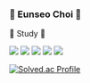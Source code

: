 ### 👋 Eunseo Choi 👋

🌱 Study 🌱
<p>
<img src="https://img.shields.io/badge/Python-3776AB?style=flat-square&logo=Python&logoColor=white"/>

<img src="https://img.shields.io/badge/Pandas-150458?style=flat-square&logo=Pandas&logoColor=white"/> 
  
<img src="https://img.shields.io/badge/Jupyter-F37626?style=flat-square&logo=Jupyter&logoColor=white"/> 
  
<img src="https://img.shields.io/badge/MySQL-4479A1?style=flat-square&logo=MySQL&logoColor=white"/> 
  
<img src="https://img.shields.io/badge/C-A8B9CC?style=flat-square&logo=C&logoColor=white"/>
  

</P>


[![Solved.ac Profile](http://mazassumnida.wtf/api/v2/generate_badge?boj=wine12345)](https://solved.ac/wine12345/)


<!--
**ceunnseo/ceunnseo** is a ✨ _special_ ✨ repository because its `README.md` (this file) appears on your GitHub profile.

Here are some ideas to get you started:

- 🔭 I’m currently working on ...
- 🌱 I’m currently learning ...
- 👯 I’m looking to collaborate on ...
- 🤔 I’m looking for help with ...
- 💬 Ask me about ...
- 📫 How to reach me: ...
- 😄 Pronouns: ...
- ⚡ Fun fact: ...
-->
